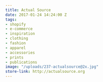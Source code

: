 ```yaml
---
title: Actual Source
date: 2017-01-24 14:24:00 Z
tags:
- shopify
- e-commerce
- inspiration
- clothing
- fashion
- apparel
- accessories
- prints
- publications
image: "/uploads/237-actualsource@2x.jpg"
store-link: http://actualsource.org
---
```


